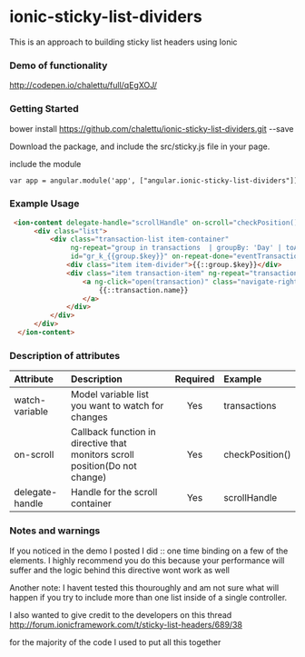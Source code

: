 # ionic-sticky-list-dividers
This is an approach to building sticky list headers using Ionic 

### Demo of functionality

http://codepen.io/chalettu/full/qEgXOJ/

### Getting Started


bower install https://github.com/chalettu/ionic-sticky-list-dividers.git --save

Download the package, and include the src/sticky.js file in your page.

include the module
```html
var app = angular.module('app', ["angular.ionic-sticky-list-dividers"]);
```



### Example Usage

```html
 <ion-content delegate-handle="scrollHandle" on-scroll="checkPosition()" sticky watch-variable="transactions">
      <div class="list">
          <div class="transaction-list item-container"
               ng-repeat="group in transactions  | groupBy: 'Day' | toArray:true | orderBy:'$key' : true   "
               id="gr_k_{{group.$key}}" on-repeat-done="eventTransactionsRendered">
              <div class="item item-divider">{{::group.$key}}</div>
              <div class="item transaction-item" ng-repeat="transaction in ::group">
                  <a ng-click="open(transaction)" class="navigate-right">
                      {{::transaction.name}}
                  </a>
              </div>
          </div>
      </div>
  </ion-content>
```

### Description of attributes
| Attribute        | Description           | Required | Example  |
| :------------- |:-------------| :-----:| :-----|
| watch-variable | Model variable list you want to watch for changes | Yes | transactions |
| on-scroll | Callback function in directive that monitors scroll position(Do not change)| Yes | checkPosition()|
| delegate-handle | Handle for the scroll container | Yes | scrollHandle |

### Notes and warnings
If you noticed in the demo I posted I did :: one time binding on a few of the elements.  I highly recommend you do this because your performance will suffer and the logic behind this directive wont work as well

Another note:  I havent tested this thouroughly and am not sure what will happen if you try to include more than one list inside of a single controller.

I also wanted to give credit to the developers on this thread
http://forum.ionicframework.com/t/sticky-list-headers/689/38

for the majority of the code I used to put all this together